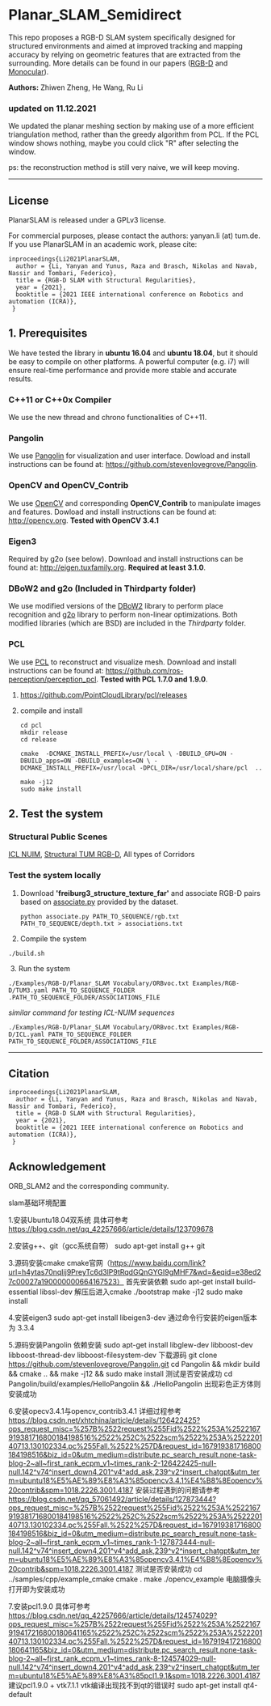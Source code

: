 # Planar_SLAM_Semidirect
This repo proposes a RGB-D SLAM system specifically designed for structured environments and aimed at improved tracking and mapping accuracy by relying on geometric features that are extracted from the surrounding. More details can be found in our papers ([RGB-D](https://arxiv.org/abs/2010.07997) and [Monocular](https://arxiv.org/abs/2008.01963)).  

**Authors:** Zhiwen Zheng, He Wang, Ru Li

### updated on 11.12.2021

We updated the planar meshing section by making use of a more efficient triangulation method, rather than the greedy algorithm from PCL. If the PCL window shows nothing, maybe you could click "R" after selecting the window. 

ps: the reconstruction method is still very naive, we will keep moving.



----
## License

PlanarSLAM is released under a GPLv3 license.

For commercial purposes, please contact the authors: yanyan.li (at) tum.de. If you use PlanarSLAM in an academic work, please cite:

```
inproceedings{Li2021PlanarSLAM,
  author = {Li, Yanyan and Yunus, Raza and Brasch, Nikolas and Navab, Nassir and Tombari, Federico},
  title = {RGB-D SLAM with Structural Regularities},
  year = {2021},
  booktitle = {2021 IEEE international conference on Robotics and automation (ICRA)},
 }
```

## 1. Prerequisites

We have tested the library in **ubuntu 16.04** and **ubuntu 18.04**, but it should be easy to compile on other platforms. A powerful computer (e.g. i7) will ensure real-time performance and provide more stable and accurate results.

### C++11 or C++0x Compiler
We use the new thread and chrono functionalities of C++11.

### Pangolin
We use [Pangolin](https://github.com/stevenlovegrove/Pangolin) for visualization and user interface. Dowload and install instructions can be found at: https://github.com/stevenlovegrove/Pangolin.

### OpenCV and **OpenCV_Contrib**
We use [OpenCV](http://opencv.org) and corresponding **OpenCV_Contrib** to manipulate images and features. Dowload and install instructions can be found at: http://opencv.org. **Tested with OpenCV 3.4.1**

### Eigen3
Required by g2o (see below). Download and install instructions can be found at: http://eigen.tuxfamily.org. **Required at least 3.1.0**.

### DBoW2 and g2o (Included in Thirdparty folder)
We use modified versions of the [DBoW2](https://github.com/dorian3d/DBoW2) library to perform place recognition and [g2o](https://github.com/RainerKuemmerle/g2o) library to perform non-linear optimizations. Both modified libraries (which are BSD) are included in the *Thirdparty* folder.

### PCL

We use [PCL](http://www.pointclouds.org/) to reconstruct and visualize mesh. Download and install instructions can be found at: https://github.com/ros-perception/perception_pcl. **Tested with PCL 1.7.0 and 1.9.0**.

1. https://github.com/PointCloudLibrary/pcl/releases

2. compile and install

   ```
   cd pcl 
   mkdir release 
   cd release
   
   cmake  -DCMAKE_INSTALL_PREFIX=/usr/local \ -DBUILD_GPU=ON -DBUILD_apps=ON -DBUILD_examples=ON \ -DCMAKE_INSTALL_PREFIX=/usr/local -DPCL_DIR=/usr/local/share/pcl  .. 
   
   make -j12
   sudo make install
   ```



## 2. Test the system

### Structural Public Scenes

[ICL NUIM](http://www.doc.ic.ac.uk/~ahanda/VaFRIC/iclnuim.html), [Structural TUM RGB-D](https://vision.in.tum.de/data/datasets/rgbd-dataset/download), All types of Corridors

### Test the system locally

1. Download **'freiburg3_structure_texture_far'** and  associate RGB-D pairs based on [associate.py](http://vision.in.tum.de/data/datasets/rgbd-dataset/tools) provided by the dataset.

   ```
   python associate.py PATH_TO_SEQUENCE/rgb.txt PATH_TO_SEQUENCE/depth.txt > associations.txt
   ```

2. Compile the system

```
./build.sh
```

​	3.  Run the system

```
./Examples/RGB-D/Planar_SLAM Vocabulary/ORBvoc.txt Examples/RGB-D/TUM3.yaml PATH_TO_SEQUENCE_FOLDER .PATH_TO_SEQUENCE_FOLDER/ASSOCIATIONS_FILE
```

*similar command for testing ICL-NUIM sequences*

```
./Examples/RGB-D/Planar_SLAM Vocabulary/ORBvoc.txt Examples/RGB-D/ICL.yaml PATH_TO_SEQUENCE_FOLDER  PATH_TO_SEQUENCE_FOLDER/ASSOCIATIONS_FILE

```



----

## Citation
```
inproceedings{Li2021PlanarSLAM,
  author = {Li, Yanyan and Yunus, Raza and Brasch, Nikolas and Navab, Nassir and Tombari, Federico},
  title = {RGB-D SLAM with Structural Regularities},
  year = {2021},
  booktitle = {2021 IEEE international conference on Robotics and automation (ICRA)},
 }
```

## Acknowledgement

ORB_SLAM2 and the corresponding community.

slam基础环境配置

1.安装Ubuntu18.04双系统   具体可参考 https://blog.csdn.net/qq_42257666/article/details/123709678

2.安装g++、git（gcc系统自带） sudo apt-get install g++ git

3.源码安装cmake  cmake官网（https://www.baidu.com/link?url=h4ytas70nqIij9PreyTc6d3lP9tRqdGQnGYGI9gMHF7&wd=&eqid=e38ed27c00027a190000000664167523）
首先安装依赖 sudo apt-get install build-essential libssl-dev
解压后进入cmake  ./bootstrap
make -j12
sudo make install

4.安装eigen3  sudo apt-get install libeigen3-dev  通过命令行安装的eigen版本为 3.3.4

5.源码安装Pangolin   依赖安装 sudo apt-get install libglew-dev libboost-dev libboost-thread-dev libboost-filesystem-dev
下载源码 git clone https://github.com/stevenlovegrove/Pangolin.git
cd Pangolin && mkdir build && cmake .. && make -j12 && sudo make install
测试是否安装成功  cd Pangolin/build/examples/HelloPangolin && ./HelloPangolin
出现彩色正方体则安装成功

6.安装opecv3.4.1与opencv_contrib3.4.1  详细过程参考  https://blog.csdn.net/xhtchina/article/details/126422425?ops_request_misc=%257B%2522request%255Fid%2522%253A%2522167919381716800184198516%2522%252C%2522scm%2522%253A%252220140713.130102334.pc%255Fall.%2522%257D&request_id=167919381716800184198516&biz_id=0&utm_medium=distribute.pc_search_result.none-task-blog-2~all~first_rank_ecpm_v1~times_rank-2-126422425-null-null.142^v74^insert_down4,201^v4^add_ask,239^v2^insert_chatgpt&utm_term=ubuntu18%E5%AE%89%E8%A3%85opencv3.4.1%E4%B8%8Eopencv%20contrib&spm=1018.2226.3001.4187
安装过程遇到的问题请参考  https://blog.csdn.net/qq_57061492/article/details/127873444?ops_request_misc=%257B%2522request%255Fid%2522%253A%2522167919381716800184198516%2522%252C%2522scm%2522%253A%252220140713.130102334.pc%255Fall.%2522%257D&request_id=167919381716800184198516&biz_id=0&utm_medium=distribute.pc_search_result.none-task-blog-2~all~first_rank_ecpm_v1~times_rank-1-127873444-null-null.142^v74^insert_down4,201^v4^add_ask,239^v2^insert_chatgpt&utm_term=ubuntu18%E5%AE%89%E8%A3%85opencv3.4.1%E4%B8%8Eopencv%20contrib&spm=1018.2226.3001.4187
测试是否安装成功   cd ../samples/cpp/example_cmake
cmake .
make
./opencv_example
电脑摄像头打开即为安装成功

7.安装pcl1.9.0   具体可参考 https://blog.csdn.net/qq_42257666/article/details/124574029?ops_request_misc=%257B%2522request%255Fid%2522%253A%2522167919417216800180641165%2522%252C%2522scm%2522%253A%252220140713.130102334.pc%255Fall.%2522%257D&request_id=167919417216800180641165&biz_id=0&utm_medium=distribute.pc_search_result.none-task-blog-2~all~first_rank_ecpm_v1~times_rank-8-124574029-null-null.142^v74^insert_down4,201^v4^add_ask,239^v2^insert_chatgpt&utm_term=ubuntu18%E5%AE%89%E8%A3%85pcl1.9.1&spm=1018.2226.3001.4187
建议pcl1.9.0 + vtk7.1.1    vtk编译出现找不到qt的错误时   sudo apt-get install qt4-default